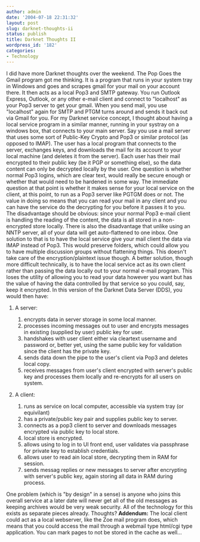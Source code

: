 ```yaml
---
author: admin
date: '2004-07-18 22:31:32'
layout: post
slug: darknet-thoughts-ii
status: publish
title: Darknet Thoughts II
wordpress_id: '182'
categories:
- Technology
---
```


I did have more Darknet thoughts over the weekend. The Pop Goes the
Gmail program got me thinking. It is a program that runs in your system
tray in Windows and goes and scrapes gmail for your mail on your account
there. It then acts as a local Pop3 and SMTP gateway. You run Outlook
Express, Outlook, or any other e-mail client and connect to "localhost"
as your Pop3 server to get your gmail. When you send mail, you use
"localhost" again for SMTP and PTGM turns around and sends it back out
via Gmail for you. For my Darknet service concept, I thought about
having a local service program in a similar manner, running in your
systray on a windows box, that connects to your main server. Say you use
a mail server that uses some sort of Public-Key Crypto and Pop3 or
similar protocol (as opposed to IMAP). The user has a local program that
connects to the server, exchanges keys, and downloads the mail for its
account to your local machine (and deletes it from the server). Each
user has their mail encrypted to their public key (be it PGP or
something else), so the data content can only be decrypted locally by
the user. One question is whether normal Pop3 logins, which are clear
text, would really be secure enough or whether that would need to be
hardened in some way. The immediate question at that point is whether it
makes sense for your local service on the client, at this point, to run
as a Pop3 server like PGTGM does or not. The value in doing so means
that you can read your mail in any client and you can have the service
do the decrypting for you before it passes it to you. The disadvantage
should be obvious: since your normal Pop3 e-mail client is handling the
reading of the content, the data is all stored in a non-encrypted store
locally. There is also the disadvantage that unlike using an NNTP
server, all of your data will get auto-flattened to one inbox. One
solution to that is to have the local service give your mail client the
data via IMAP instead of Pop3. This would preserve folders, which could
allow you to have multiple discussion groups without flattening things.
This doesn't take care of the encryption/plaintext issue though. A
better solution, though more difficult technically, is to have the local
service act as its own client rather than passing the data locally out
to your normal e-mail program. This loses the utility of allowing you to
read your data however you want but has the value of having the data
controlled by that service so you could, say, keep it encrypted. In this
version of the Darknet Data Server (DDS), you would then have:

1.  A server:
    1.  encrypts data in server storage in some local manner.
    2.  processes incoming messages out to user and encrypts messages in
        existing (supplied by user) public key for user.
    3.  handshakes with user client either via cleartext username and
        password or, better yet, using the same public key for
        validation since the client has the private key.
    4.  sends data down the pipe to the user's client via Pop3 and
        deletes local copy.
    5.  receives messages from user's client encrypted with server's
        public key and processes them locally and re-encrypts for all
        users on system.

2.  A client:
    1.  runs as service on local computer, accessible via system tray
        (or equivilant)
    2.  has a private/public key pair and supplies public key to server.
    3.  connects as a pop3 client to server and downloads messages
        encrypted via public key to local store.
    4.  local store is encrypted.
    5.  allows using to log in to UI front end, user validates via
        passphrase for private key to establish credentials.
    6.  allows user to read ain local store, decrypting them in RAM for
        session.
    7.  sends messag replies or new messages to server after encrypting
        with server's public key, again storing all data in RAM during
        process.

One problem (which is "by design" in a sense) is anyone who joins this
overall service at a later date will never get all of the old messages
as keeping archives would be very weak security. All of the technology
for this exists as separate pieces already. Thoughts? **Addendum:** The
local client could act as a local webserver, like the Zoe mail program
does, which means that you could access the mail through a webmail type
html/cgi type application. You can mark pages to not be stored in the
cache as well...
